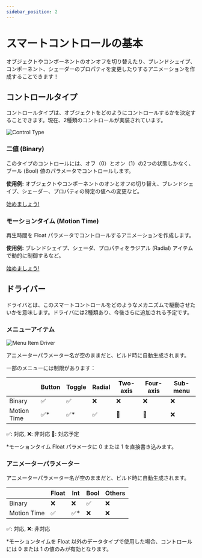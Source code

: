 ```yaml
---
sidebar_position: 2
---
```


# スマートコントロールの基本

オブジェクトやコンポーネントのオンオフを切り替えたり、ブレンドシェイプ、コンポーネント、シェーダーのプロパティを変更したりするアニメーションを作成することできます！

## コントロールタイプ

コントロールタイプは、オブジェクトをどのようにコントロールするかを決定することできます。現在、2種類のコントロールが実装されています。

![Control Type](/img/smartcontrol-basics-ctrltype.PNG)

### 二値 (Binary)

このタイプのコントロールには、オフ（0）とオン（1）の2つの状態しかなく、ブール (Bool) 値のパラメータでコントロールします。

**使用例:** オブジェクトやコンポーネントのオンとオフの切り替え、ブレンドシェイプ、シェーダー、プロパティの特定の値への変更など。

<a
    className="button button--success button--lg"
    target="_self"
    href="/docs/category/binary-control">
    始めましょう!
</a>

### モーションタイム (Motion Time)

再生時間を Float パラメータでコントロールするアニメーションを作成します。

**使用例:** ブレンドシェイプ、シェーダ、プロパティをラジアル (Radial) アイテムで動的に制御するなど。

<a
    className="button button--success button--lg"
    target="_self"
    href="/docs/category/motion-time-control">
    始めましょう!
</a>

## ドライバー

ドライバとは、このスマートコントロールをどのようなメカニズムで駆動させたいかを意味します。ドライバには2種類あり、今後さらに追加される予定です。

### メニューアイテム

![Menu Item Driver](/img/smartcontrol-basics-driver-menuitem.PNG)

アニメーターパラメーター名が空のままだと、ビルド時に自動生成されます。

一部のメニューには制限があります：

|             | Button | Toggle | Radial | Two-axis | Four-axis | Sub-menu |
|-------------|--------|--------|--------|----------|-----------|----------|
| Binary      | ✅     | ✅    | ❌     | ❌      | ❌        | ❌      | 
| Motion Time | ✅*    | ✅*   | ✅     | 🚧      | 🚧        | ❌      | 

✅: 対応, ❌: 非対応 🚧: 対応予定

*モーションタイム Float パラメータに 0 または 1 を直接書き込みます。

### アニメーターパラメーター

アニメーターパラメーター名が空のままだと、ビルド時に自動生成されます。

|             | Float  | Int    | Bool   | Others   |
|-------------|--------|--------|--------|----------|
| Binary      | ❌     | ❌    | ✅     | ❌      |
| Motion Time | ✅     | ✅*   | ❌     | ❌      |

✅: 対応, ❌: 非対応

*モーションタイムを Float 以外のデータタイプで使用した場合、コントロールには 0 または 1 の値のみが有効となります。
